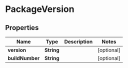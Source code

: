 
# PackageVersion

## Properties
Name | Type | Description | Notes
------------ | ------------- | ------------- | -------------
**version** | **String** |  |  [optional]
**buildNumber** | **String** |  |  [optional]



